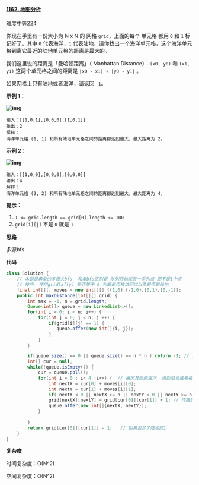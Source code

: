 #### [1162. 地图分析](https://leetcode-cn.com/problems/as-far-from-land-as-possible/)

难度中等224

你现在手里有一份大小为 N x N 的 网格 `grid`，上面的每个 单元格 都用 `0` 和 `1` 标记好了。其中 `0` 代表海洋，`1` 代表陆地，请你找出一个海洋单元格，这个海洋单元格到离它最近的陆地单元格的距离是最大的。

我们这里说的距离是「曼哈顿距离」（ Manhattan Distance）：`(x0, y0)` 和 `(x1, y1)` 这两个单元格之间的距离是 `|x0 - x1| + |y0 - y1|` 。

如果网格上只有陆地或者海洋，请返回 `-1`。

 

**示例 1：**

**![img](https://assets.leetcode-cn.com/aliyun-lc-upload/uploads/2019/08/17/1336_ex1.jpeg)**

```
输入：[[1,0,1],[0,0,0],[1,0,1]]
输出：2
解释： 
海洋单元格 (1, 1) 和所有陆地单元格之间的距离都达到最大，最大距离为 2。
```

**示例 2：**

**![img](https://assets.leetcode-cn.com/aliyun-lc-upload/uploads/2019/08/17/1336_ex2.jpeg)**

```
输入：[[1,0,0],[0,0,0],[0,0,0]]
输出：4
解释： 
海洋单元格 (2, 2) 和所有陆地单元格之间的距离都达到最大，最大距离为 4。
```

 

**提示：**

1. `1 <= grid.length == grid[0].length <= 100`
2. `grid[i][j]` 不是 `0` 就是 `1`



**思路**

多源bfs

**代码**

```java
class Solution {
    // 本题是典型的多源头bfs  和单bfs区别是 队列开始就有一系列点 而不是1个点
    // 技巧  使用grid[x][y] 是否等于 0 判断是否被访问过以及是否是陆地
    final int[][] moves = new int[][] {{1,0},{-1,0},{0,1},{0,-1}};
    public int maxDistance(int[][] grid) {
        int max = -1, n = grid.length;
        Queue<int[]> queue = new LinkedList<>();
        for(int i = 0; i < n; i++) {
            for(int j = 0; j < n; j ++) {
                if(grid[i][j] == 1) {
                   queue.offer(new int[]{i, j}); 
                }
            }
        }

        if(queue.size() == 0 || queue.size() == n * n ) return -1; // 只有陆地或者海洋
        int[] cur = null;
        while(!queue.isEmpty()) {
            cur = queue.poll();
            for(int i = 0 ; i< 4 ;i++) {  // 遍历其他的海洋  遇到陆地或者被遍历过的海洋就跳过
                int nextX = cur[0] + moves[i][0];
                int nextY = cur[1] + moves[i][1];
                if( nextX < 0 || nextX >= n || nextY < 0 || nextY >= n || grid[nextX][nextY] > 0) continue; // grid[nextX][nextY] > 0 表示陆地点或者是已经被其他到这个海洋点更近的陆地点bfs访问过   题目中 ： 这个海洋单元格到离它最近的陆地单元格的距离是最大
                grid[nextX][nextY] = grid[cur[0]][cur[1]] + 1; // 传播的过程 + 1
                queue.offer(new int[]{nextX, nextY});
            } 
            
        }
        return grid[cur[0]][cur[1]] - 1;   // 距离包含了陆地的1
    }
}
```

**复杂度**

时间复杂度：O(N^2)

空间复杂度：O(N^2)